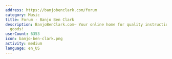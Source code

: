 ```yaml
---
address: https://banjobenclark.com/forum
category: Music
title: Forum - Banjo Ben Clark
description: BanjoBenClark.com– Your online home for quality instruction and musical
  goods!
userCount: 6353
icon: banjo-ben-clark.png
activity: medium
language: en_US
---
```

